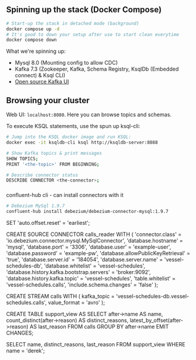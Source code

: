 ## Spinning up the stack (Docker Compose)

```sh
# Start-up the stack in detached mode (background)
docker compose up -d
# It's good to down your setup after use to start clean everytime
docker compose down
```

What we're spinning up:

- Mysql 8.0 (Mounting config to allow CDC)
- Kafka 7.3 (Zookeeper, Kafka, Schema Registry, KsqlDb (Embedded connect) & Ksql CLI)
- [Open source Kafka UI](https://github.com/provectus/kafka-ui#env_variables)

## Browsing your cluster

Web UI: `localhost:8080`. Here you can browse topics and schemas.

To execute KSQL statements, use the spun up ksql-cli:

```sh
# Jump into the KSQL docker image and run KSQL:
docker exec -it ksqldb-cli ksql http://ksqldb-server:8088

# Show Kafka topics & print messages
SHOW TOPICS;
PRINT '<the-topic>' FROM BEGINNING;

# Describe connector status
DESCRIBE CONNECTOR <the-connector>;
```


###

confluent-hub cli - can install connectors with it

```sh
# Debezium MySql 1.9.7
confluent-hub install debezium/debezium-connector-mysql:1.9.7
```

SET 'auto.offset.reset' = 'earliest';

CREATE SOURCE CONNECTOR calls_reader WITH (
    'connector.class' = 'io.debezium.connector.mysql.MySqlConnector',
    'database.hostname' = 'mysql',
    'database.port' = '3306',
    'database.user' = 'example-user',
    'database.password' = 'example-pw',
    'database.allowPublicKeyRetrieval' = 'true',
    'database.server.id' = '184054',
    'database.server.name' = 'vessel-schedules-db',
    'database.whitelist' = 'vessel-schedules',
    'database.history.kafka.bootstrap.servers' = 'broker:9092',
    'database.history.kafka.topic' = 'vessel-schedules',
    'table.whitelist' = 'vessel-schedules.calls',
    'include.schema.changes' = 'false'
);

CREATE STREAM calls WITH (
    kafka_topic = 'vessel-schedules-db.vessel-schedules.calls',
    value_format = 'avro'
);

CREATE TABLE support_view AS
    SELECT after->name AS name,
           count_distinct(after->reason) AS distinct_reasons,
           latest_by_offset(after->reason) AS last_reason
    FROM calls
    GROUP BY after->name
    EMIT CHANGES;

SELECT name, distinct_reasons, last_reason
FROM support_view
WHERE name = 'derek';